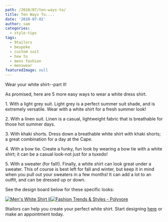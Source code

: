 ```yaml
---
path: /2010/07/ten-ways-to/
title: Ten Ways To....
date: '2010-07-02'
author: sam
categories:
  - style-tips
tags:
  - 9tailors
  - bespoke
  - custom suit
  - how to
  - mens fashion
  - menswear
featuredImage: null
---
```

Wear your white shirt--part II!

As promised, here are 5 more easy ways to wear a white dress shirt. 

1\. With a light grey suit. Light grey is a perfect summer suit shade, and is extremely versatile. Wear with a white shirt for a fresh summer look!

 2\. With a linen suit. Linen is a casual, lightweight fabric that is breathable for those hot summer days. 

3\. With khaki shorts. Dress down a breathable white shirt with khaki shorts; a great combination for a day at the Cape.

 4\. With a bow tie. Create a funky, fun look by wearing a bow tie with a white shirt; it can be a casual look-not just for a tuxedo!

5\. With a sweater (for fall!). Finally, a white shirt can look great under a sweater. This of course is best left for fall and winter, but keep it in mind when you pull out your sweaters in a few months! It can add a lot to an outfit, and can be dressed up or down. 

See the design board below for these specific looks:

[![Men's White Shirt II](http://www.polyvore.com/cgi/img-set/BQcDAAAAAwoDanBnAAAABC5vdXQKFkpBTW8xUUNHM3hHVVoxelBLbHA1d3cAAAACaWQKAWUAAAAEc2l6ZQ.jpg "Men's White Shirt II")](http://www.polyvore.com/mens_white_shirt_ii/set?.embedder=1591450&.mid=embed&id=20307257)[![Fashion Trends & Styles - Polyvore](http://www.polyvorecdn.com/rsrc/img/logo_embed_alt_63x21.png "Fashion Trends & Styles - Polyvore")](http://www.polyvore.com/)

9tailors can help you create your perfect white shirt. Start designing [here](http://9tailors.com/) or make an appointment today.